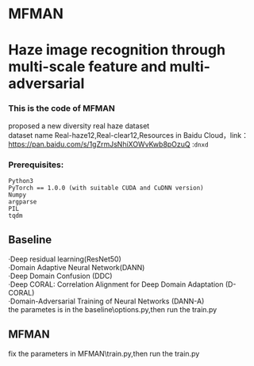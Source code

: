 # MFMAN
# Haze image recognition through multi-scale feature and multi-adversarial<br>
### This is the code of MFMAN<br>
proposed a new diversity real haze dataset<br>
dataset name Real-haze12,Real-clear12,Resources in Baidu Cloud，link：https://pan.baidu.com/s/1gZrmJsNhiXOWvKwb8pOzuQ :`dnxd`<br>
### Prerequisites:<br>
    Python3
    PyTorch == 1.0.0 (with suitable CUDA and CuDNN version)
    Numpy
    argparse
    PIL
    tqdm
## Baseline
·Deep residual learning(ResNet50)<br>
·Domain Adaptive Neural Network(DANN)<br>
·Deep Domain Confusion (DDC)<br>
·Deep CORAL: Correlation Alignment for Deep Domain Adaptation (D-CORAL)<br>
·Domain-Adversarial Training of Neural Networks (DANN-A) <br>
the parametes is in the baseline\options.py,then run the train.py
## MFMAN
fix the parameters in MFMAN\train.py,then run the train.py
